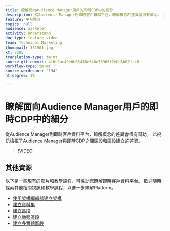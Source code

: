 ```yaml
---
title: 瞭解面向Audience Manager用戶的即時CDP中的細分
description: 從Audience Manager到即時客戶資料平台，瞭解概念的差異會很有幫助。 此視訊檢視了Audience Manager與即時CDP之間區段和區段建立的差異。
feature: 平台整合
topics: null
audience: marketer
activity: understand
doc-type: feature video
team: Technical Marketing
thumbnail: 331901.jpg
kt: 7205
translation-type: tm+mt
source-git-commit: 4f6c2ac49e0b05438e040e73963f7ebb5b02fcc0
workflow-type: tm+mt
source-wordcount: '194'
ht-degree: 1%

---
```



# 瞭解面向Audience Manager用戶的即時CDP中的細分

從Audience Manager到即時客戶資料平台，瞭解概念的差異會很有幫助。 此視訊檢視了Audience Manager與即時CDP之間區段和區段建立的差異。

>[!VIDEO](https://video.tv.adobe.com/v/331901/?quality=12&learn=on)

## 其他資源

以下是一些現有的影片和教學課程，可協助您瞭解即時客戶資料平台。 歡迎隨時探索其他相關視訊和教學課程，以進一步瞭解Platform。

* [使用架構編輯器建立架構](https://experienceleague.adobe.com/docs/experience-platform/xdm/tutorials/create-schema-ui.html?lang=en#getting-started)
* [建立資料集](https://experienceleague.adobe.com/docs/platform-learn/getting-started-for-data-architects-and-data-engineers/create-datasets.html?lang=en#permissions-required)
* [建立區段](https://experienceleague.adobe.com/docs/platform-learn/tutorials/segments/create-segments.html?lang=en#segments)
* [建立動態區段](https://experienceleague.adobe.com/docs/platform-learn/tutorials/segments/create-dynamic-segments.html?lang=en#segments)
* [建立多實體區段](https://experienceleague.adobe.com/docs/platform-learn/tutorials/segments/create-multi-entity-segments.html?lang=en#segments)
